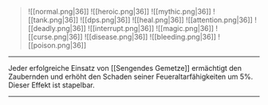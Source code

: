 > ![[normal.png|36]] ![[heroic.png|36]] ![[mythic.png|36]]
> ![[tank.png|36]] ![[dps.png|36]] ![[heal.png|36]]
> ![[attention.png|36]] ![[deadly.png|36]] ![[interrupt.png|36]]
> ![[magic.png|36]] ![[curse.png|36]] ![[disease.png|36]] ![[bleeding.png|36]] ![[poison.png|36]] 

***

Jeder erfolgreiche Einsatz von [[Sengendes Gemetze]] ermächtigt den Zaubernden und erhöht den Schaden seiner Feueraltarfähigkeiten um 5%. Dieser Effekt ist stapelbar.

***